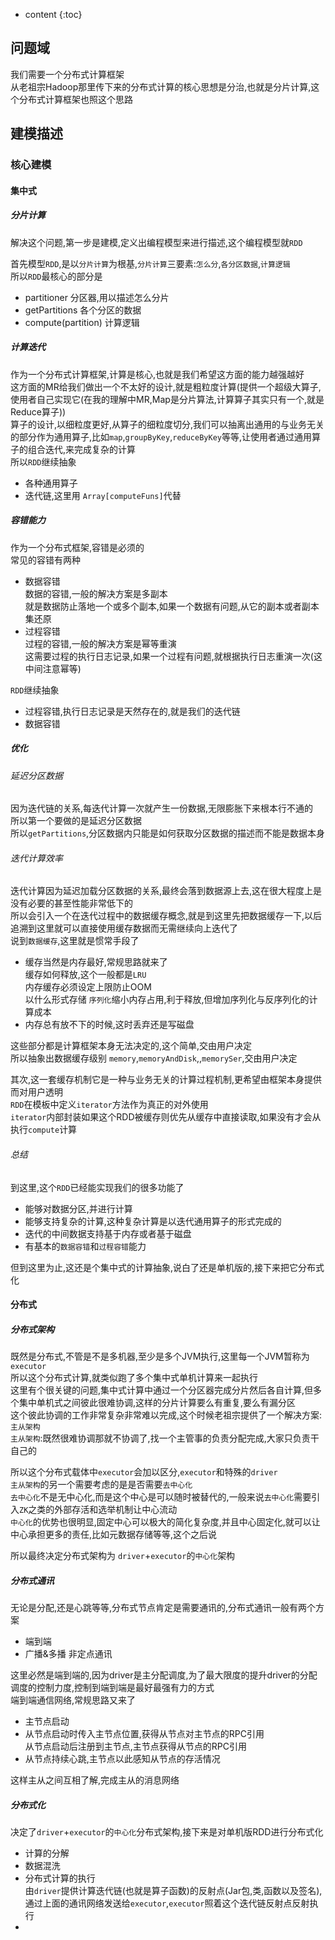 
* content
{:toc}


## 问题域  

我们需要一个分布式计算框架  
从老祖宗Hadoop那里传下来的分布式计算的核心思想是分治,也就是分片计算,这个分布式计算框架也照这个思路  

## 建模描述  

### 核心建模  

#### 集中式  

##### 分片计算  

解决这个问题,第一步是建模,定义出编程模型来进行描述,这个编程模型就`RDD`  

首先模型`RDD`,是以`分片计算`为根基,`分片计算`三要素:`怎么分`,`各分区数据`,`计算逻辑`  
所以`RDD`最核心的部分是  
* partitioner 分区器,用以描述怎么分片  
* getPartitions 各个分区的数据  
* compute(partition) 计算逻辑   

##### 计算迭代  

作为一个分布式计算框架,计算是核心,也就是我们希望这方面的能力越强越好  
这方面的MR给我们做出一个不太好的设计,就是粗粒度计算(提供一个超级大算子,使用者自己实现它(在我的理解中MR,Map是分片算法,计算算子其实只有一个,就是Reduce算子))  
算子的设计,以细粒度更好,从算子的细粒度切分,我们可以抽离出通用的与业务无关的部分作为通用算子,比如`map`,`groupByKey`,`reduceByKey`等等,让使用者通过通用算子的组合迭代,来完成复杂的计算  
所以`RDD`继续抽象  
* 各种通用算子  
* 迭代链,这里用 `Array[computeFuns]`代替  

##### 容错能力  

作为一个分布式框架,容错是必须的  
常见的容错有两种  
* 数据容错  
数据的容错,一般的解决方案是多副本  
就是数据防止落地一个或多个副本,如果一个数据有问题,从它的副本或者副本集还原  
* 过程容错  
过程的容错,一般的解决方案是幂等重演  
这需要过程的执行日志记录,如果一个过程有问题,就根据执行日志重演一次(这中间注意幂等)  

`RDD`继续抽象  
* 过程容错,执行日志记录是天然存在的,就是我们的迭代链  
* 数据容错  

##### 优化  

###### 延迟分区数据  

因为迭代链的关系,每迭代计算一次就产生一份数据,无限膨胀下来根本行不通的  
所以第一个要做的是延迟分区数据  
所以`getPartitions`,分区数据内只能是如何获取分区数据的描述而不能是数据本身  

###### 迭代计算效率  

迭代计算因为延迟加载分区数据的关系,最终会落到数据源上去,这在很大程度上是没有必要的甚至性能非常低下的  
所以会引入一个在迭代过程中的数据缓存概念,就是到这里先把数据缓存一下,以后追溯到这里就可以直接使用缓存数据而无需继续向上迭代了  
说到`数据缓存`,这里就是惯常手段了  
* 缓存当然是内存最好,常规思路就来了   
缓存如何释放,这个一般都是`LRU`  
内存缓存必须设定上限防止OOM  
以什么形式存储 `序列化`缩小内存占用,利于释放,但增加序列化与反序列化的计算成本  
* 内存总有放不下的时候,这时丢弃还是写磁盘  

这些部分都是计算框架本身无法决定的,这个简单,交由用户决定  
所以抽象出数据缓存级别 `memory`,`memoryAndDisk`,,`memorySer`,交由用户决定  

其次,这一套缓存机制它是一种与业务无关的计算过程机制,更希望由框架本身提供而对用户透明  
`RDD`在模板中定义`iterator`方法作为真正的对外使用  
`iterator`内部封装如果这个RDD被缓存则优先从缓存中直接读取,如果没有才会从执行`compute`计算    

###### 总结  

到这里,这个`RDD`已经能实现我们的很多功能了  
* 能够对数据分区,并进行计算  
* 能够支持复杂的计算,这种复杂计算是以迭代通用算子的形式完成的  
* 迭代的中间数据支持基于内存或者基于磁盘  
* 有基本的`数据容错`和`过程容错`能力  

但到这里为止,这还是个集中式的计算抽象,说白了还是单机版的,接下来把它分布式化  

#### 分布式  

##### 分布式架构  

既然是分布式,不管是不是多机器,至少是多个JVM执行,这里每一个JVM暂称为`executor`   
所以这个分布式计算,就类似跑了多个集中式单机计算来一起执行  
这里有个很关键的问题,集中式计算中通过一个分区器完成分片然后各自计算,但多个集中单机式之间彼此很难协调,这样的分片计算要么有重复,要么有漏分区  
这个彼此协调的工作非常复杂非常难以完成,这个时候老祖宗提供了一个解决方案:`主从架构`  
`主从架构`:既然很难协调那就不协调了,找一个主管事的负责分配完成,大家只负责干自己的  

所以这个分布式载体中`executor`会加以区分,`executor`和特殊的`driver`  
`主从架构`的另一个需要考虑的是是否需要`去中心化`  
`去中心化`不是无中心化,而是这个中心是可以随时被替代的,一般来说`去中心化`需要引入`ZK`之类的外部存活和选举机制让中心流动  
`中心化`的优势也很明显,固定中心可以极大的简化复杂度,并且中心固定化,就可以让中心承担更多的责任,比如元数据存储等等,这个之后说  

所以最终决定分布式架构为 `driver`+`executor`的`中心化`架构  

##### 分布式通讯  

无论是分配,还是心跳等等,分布式节点肯定是需要通讯的,分布式通讯一般有两个方案  
* 端到端  
* 广播&多播 非定点通讯  

这里必然是端到端的,因为driver是主分配调度,为了最大限度的提升driver的分配调度的控制力度,控制到端到端是最好最强有力的方式  
端到端通信网络,常规思路又来了  
* 主节点启动  
* 从节点启动时传入主节点位置,获得从节点对主节点的RPC引用  
从节点启动后注册到主节点,主节点获得从节点的RPC引用     
* 从节点持续心跳,主节点以此感知从节点的存活情况  

这样主从之间互相了解,完成主从的消息网络

##### 分布式化  

决定了`driver`+`executor`的`中心化`分布式架构,接下来是对单机版RDD进行分布式化  

* 计算的分解  
* 数据混洗  
* 分布式计算的执行  
由`driver`提供计算迭代链(也就是算子函数)的反射点(Jar包,类,函数以及签名), 通过上面的通讯网络发送给`executor`,`executor`照着这个迭代链反射点反射执行  
* 



